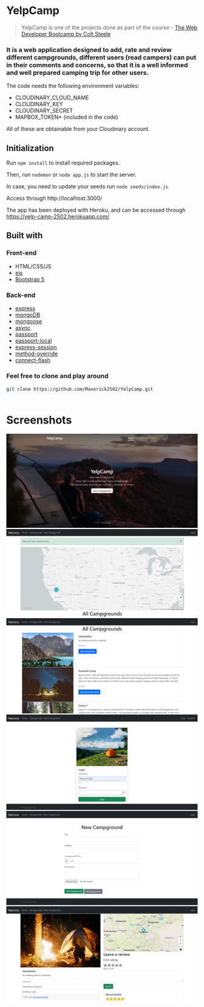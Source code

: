 # YelpCamp
> YelpCamp is one of the projects done as part of the  course - [The Web Developer Bootcamp by Colt Steele](https://www.udemy.com/the-web-developer-bootcamp/)
### It is a web application designed to add, rate and review different campgrounds, different users (read campers) can put in their comments and concerns, so that it is a well informed and well prepared camping trip for other users.

 The code needs the following environment variables:
 - CLOUDINARY_CLOUD_NAME
 - CLOUDINARY_KEY
 - CLOUDINARY_SECRET
 - MAPBOX_TOKEN* (included in the code)
 
 All of these are obtainable from your Cloudinary account.
 
 ## Initialization
 Run `npm install` to install required packages.

 Then, run `nodemon` or `node app.js` to start the server.

 In case, you need to update your seeds run `node seeds/index.js`

 Access through http://localhost:3000/

 The app has been deployed with Heroku, and can be accessed through https://yelp-camp-2502.herokuapp.com/

## Built with

### Front-end

* HTML/CSS/JS
* [ejs](http://ejs.co/)
* [Bootstrap 5](https://getbootstrap.com/docs/5.0/getting-started/introduction/)

### Back-end

* [express](https://expressjs.com/)
* [mongoDB](https://www.mongodb.com/)
* [mongoose](http://mongoosejs.com/)
* [async](http://caolan.github.io/async/)
* [passport](http://www.passportjs.org/)
* [passport-local](https://github.com/jaredhanson/passport-local#passport-local)
* [express-session](https://github.com/expressjs/session#express-session)
* [method-override](https://github.com/expressjs/method-override#method-override)
* [connect-flash](https://github.com/jaredhanson/connect-flash#connect-flash)

 

### Feel free to clone and play around

```sh
git clone https://github.com/Maverick2502/YelpCamp.git
          
```
 # Screenshots

![](Screenshots/Home-Page.jpg)
![](Screenshots/Index-Page-1.jpg)
![](Screenshots/Index-Page-2.jpg)
![](Screenshots/Login-Page.jpg)
![](Screenshots/New-Page.jpg)
![](Screenshots/View-Page.jpg)